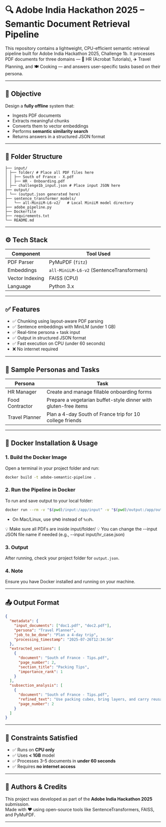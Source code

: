 
# 🔍 Adobe India Hackathon 2025 – Semantic Document Retrieval Pipeline

This repository contains a lightweight, CPU-efficient semantic retrieval pipeline built for Adobe India Hackathon 2025, Challenge 1b. It processes PDF documents for three domains — 🧾 HR (Acrobat Tutorials), ✈️ Travel Planning, and 🍽️ Cooking — and answers user-specific tasks based on their persona.

---

## 🧠 Objective

Design a **fully offline** system that:
- Ingests PDF documents
- Extracts meaningful chunks
- Converts them to vector embeddings
- Performs **semantic similarity search**
- Returns answers in a structured JSON format

---

## 📁 Folder Structure

```
├── input/
│ ├── folder/ # Place all PDF files here
│ │ ├── South of France - X.pdf
│ │ ├── HR - Onboarding.pdf
│ ├── challenge1b_input.json # Place input JSON here
├── output/
│ └── (output.json generated here)
├── sentence_transformer_models/
│   └── all-MiniLM-L6-v2/   # Local MiniLM model directory
├── adobe_pipeline.py
├── Dockerfile
├── requirements.txt
└── README.md
```

---

## ⚙️ Tech Stack

| Component        | Tool Used                                 |
|------------------|-------------------------------------------|
| PDF Parser       | PyMuPDF (`fitz`)                          |
| Embeddings       | `all-MiniLM-L6-v2` (SentenceTransformers) |
| Vector Indexing  | FAISS (CPU)                               |
| Language         | Python 3.x                                |

---

## ✅ Features

- ✅ Chunking using layout-aware PDF parsing
- ✅ Sentence embeddings with MiniLM (under 1 GB)
- ✅ Real-time persona + task input
- ✅ Output in structured JSON format
- ✅ Fast execution on CPU (under 60 seconds)
- ❌ No internet required

---

## 🧪 Sample Personas and Tasks

| Persona         | Task                                                                 |
|-----------------|----------------------------------------------------------------------|
| HR Manager      | Create and manage fillable onboarding forms                          |
| Food Contractor | Prepare a vegetarian buffet-style dinner with gluten-free items      |
| Travel Planner  | Plan a 4-day South of France trip for 10 college friends             |

---

## 🐳 Docker Installation & Usage

### 1. **Build the Docker Image**

Open a terminal in your project folder and run:
```bash
docker build -t adobe-semantic-pipeline .
```

### 2. **Run the Pipeline in Docker**

To run and save output to your local folder:
```bash
docker run --rm -v "$(pwd)/input:/app/input" -v "$(pwd)/output:/app/output" adobe_pipeline_image python adobe_pipeline.py --input input/challenge1b_input.json --output output/output.json

```
- On Mac/Linux, use `$PWD` instead of `%cd%`.

💡 Make sure all PDFs are inside input/folder/
💡 You can change the --input JSON file name if needed (e.g., --input input/hr_case.json)


### 3. **Output**

After running, check your project folder for 
`output.json`.

### 4. **Note**
Ensure you have Docker installed and running on your machine.

---

## 📤 Output Format

```json
{
  "metadata": {
    "input_documents": ["doc1.pdf", "doc2.pdf"],
    "persona": "Travel Planner",
    "job_to_be_done": "Plan a 4-day trip",
    "processing_timestamp": "2025-07-26T12:34:56"
  },
  "extracted_sections": [
    {
      "document": "South of France - Tips.pdf",
      "page_number": 2,
      "section_title": "Packing Tips",
      "importance_rank": 1
    }
  ],
  "subsection_analysis": [
    {
      "document": "South of France - Tips.pdf",
      "refined_text": "Use packing cubes, bring layers, and carry reusable bags...",
      "page_number": 2
    }
  ]
}
```

---

## 📌 Constraints Satisfied

- ✅ Runs on **CPU only**
- ✅ Uses **< 1GB** model
- ✅ Processes 3–5 documents in **under 60 seconds**
- ✅ Requires **no internet access**

---

## 🏁 Authors & Credits

This project was developed as part of the **Adobe India Hackathon 2025** submission.  
Made with ❤️ using open-source tools like SentenceTransformers, FAISS, and PyMuPDF.

---
